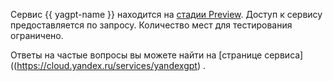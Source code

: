 Сервис {{ yagpt-name }} находится на [стадии Preview](../../overview/concepts/launch-stages.md). Доступ к сервису предоставляется по запросу. Количество мест для тестирования ограничено. 

Ответы на частые вопросы вы можете найти на [странице сервиса]((https://cloud.yandex.ru/services/yandexgpt) .